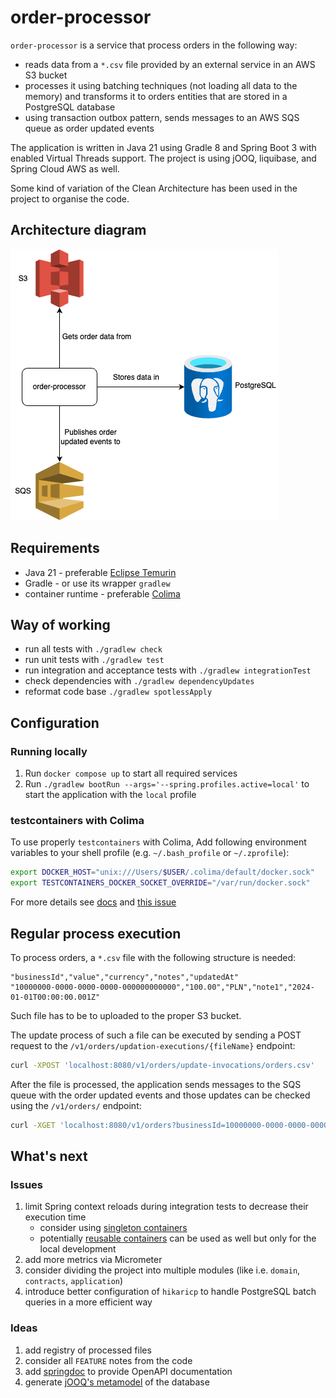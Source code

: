 # order-processor

`order-processor` is a service that process orders in the following way:

* reads data from a `*.csv` file provided by an external service in an AWS S3 bucket
* processes it using batching techniques (not loading all data to the memory) and transforms it to orders entities that
  are stored in a PostgreSQL database
* using transaction outbox pattern, sends messages to an AWS SQS queue as order updated events

The application is written in Java 21 using Gradle 8 and Spring Boot 3 with enabled Virtual Threads support. The project
is using jOOQ, liquibase, and Spring Cloud AWS as well.

Some kind of variation of the Clean Architecture has been used in the project to organise the code.

## Architecture diagram

![Architecture Diagram](docs/diagrams/architecture.drawio.png)

## Requirements

* Java 21 - preferable [Eclipse Temurin](https://adoptium.net/)
* Gradle - or use its wrapper `gradlew`
* container runtime - preferable [Colima](https://github.com/abiosoft/colima)

## Way of working

* run all tests with `./gradlew check`
* run unit tests with `./gradlew test`
* run integration and acceptance tests with `./gradlew integrationTest`
* check dependencies with `./gradlew dependencyUpdates`
* reformat code base `./gradlew spotlessApply`

## Configuration

### Running locally

1. Run `docker compose up` to start all required services
2. Run `./gradlew bootRun --args='--spring.profiles.active=local'` to start the application with the `local` profile

### testcontainers with Colima

To use properly `testcontainers` with Colima, Add following environment variables to your shell profile (e.g.
`~/.bash_profile` or `~/.zprofile`):

```bash
export DOCKER_HOST="unix:///Users/$USER/.colima/default/docker.sock"
export TESTCONTAINERS_DOCKER_SOCKET_OVERRIDE="/var/run/docker.sock"
```

For more details see [docs](https://java.testcontainers.org/supported_docker_environment/)
and [this issue](https://github.com/testcontainers/testcontainers-java/issues/5034)

## Regular process execution

To process orders, a `*.csv` file with the following structure is needed:

```csv
"businessId","value","currency","notes","updatedAt"
"10000000-0000-0000-0000-000000000000","100.00","PLN","note1","2024-01-01T00:00:00.001Z"
```

Such file has to be to uploaded to the proper S3 bucket.

The update process of such a file can be executed by sending a POST request to the
`/v1/orders/updation-executions/{fileName}` endpoint:

```bash
curl -XPOST 'localhost:8080/v1/orders/update-invocations/orders.csv'
```

After the file is processed, the application sends messages to the SQS queue with the order updated events and those
updates can be checked using the `/v1/orders/` endpoint:

```bash
curl -XGET 'localhost:8080/v1/orders?businessId=10000000-0000-0000-0000-000000000000'
```

## What's next

### Issues

1. limit Spring context reloads during integration tests to decrease their execution time
    * consider
      using [singleton containers](https://java.testcontainers.org/test_framework_integration/manual_lifecycle_control/)
    * potentially [reusable containers](https://java.testcontainers.org/features/reuse/) can be used as well but only
      for the local development
2. add more metrics via Micrometer
3. consider dividing the project into multiple modules (like i.e. `domain`, `contracts`, `application`)
4. introduce better configuration of `hikaricp` to handle PostgreSQL batch queries in a more efficient way

### Ideas

1. add registry of processed files
2. consider all `FEATURE` notes from the code
3. add [springdoc](https://springdoc.org/) to provide OpenAPI documentation
4. generate [jOOQ's metamodel](https://www.jooq.org/doc/latest/manual/code-generation/codegen-gradle/) of the database
